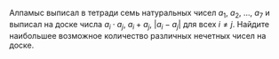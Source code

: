 Алпамыс выписал в тетради семь натуральных чисел $a_1$, $a_2$,  $\dots$, $a_7$ 
и выписал на доске числа $a_i\cdot a_j$, $a_i +a_j$, $|a_i - a_j|$ для всех 
$i\neq  j$. Найдите наибольшее возможное количество различных нечетных чисел на доске.